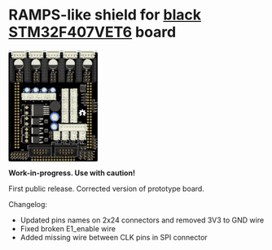 # RAMPS-like shield for [black STM32F407VET6](https://wiki.stm32duino.com/index.php?title=STM32F407) board

<img align="top" width=175 src="Black_STM32F407VET6/STM32F407VET6.jpg" />

__Work-in-progress. Use with caution!__

First public release.
Corrected version of prototype board.

Changelog:
 - Updated pins names on 2x24 connectors and removed 3V3 to GND wire
 - Fixed broken E1_enable wire
 - Added missing wire between CLK pins in SPI connector

